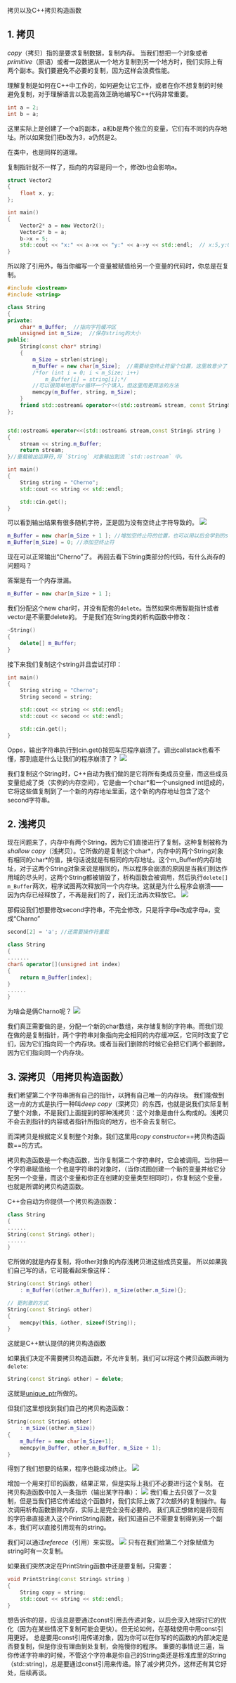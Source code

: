 拷贝以及C++拷贝构造函数

## 1. 拷贝
*copy*（拷贝）指的是要求复制数据，复制内存。
当我们想把一个对象或者*primitive*（原语）或者一段数据从一个地方复制到另一个地方时，我们实际上有两个副本。我们要避免不必要的复制，因为这样会浪费性能。

理解复制是如何在C++中工作的，如何避免让它工作，或者在你不想复制的时候避免复制，对于理解语言以及能高效正确地编写C++代码非常重要。

```cpp
int a = 2;
int b = a;
```
这里实际上是创建了一个a的副本，a和b是两个独立的变量，它们有不同的内存地址。所以如果我们把b改为3，a仍然是2。

在类中，也是同样的道理。

复制指针就不一样了，指向的内容是同一个，修改b也会影响a。
```cpp
struct Vector2
{
	float x, y;
};

int main()
{
	Vector2* a = new Vector2();
	Vector2* b = a;
	b->x = 5;
	std::cout << "x:" << a->x << "y:" << a->y << std::endl;  // x:5,y:0
}

```

所以除了引用外，每当你编写一个变量被赋值给另一个变量的代码时，你总是在复制。
```cpp
#include <iostream>
#include <string>

class String
{
private:
	char* m_Buffer;  //指向字符缓冲区
	unsigned int m_Size;  //保存string的大小
public:
	String(const char* string)
	{
		m_Size = strlen(string);
		m_Buffer = new char[m_Size];  //需要给空终止符留个位置，这里故意少了
		/*for (int i = 0; i < m_Size; i++)
			m_Buffer[i] = string[i];*/
		//可以很简单地用for循环一个个填入，但这里用更简洁的方法
		memcpy(m_Buffer, string, m_Size);
	}
	friend std::ostream& operator<<(std::ostream& stream, const String& string);//友元，让外部函数可以访问私有成员
};


std::ostream& operator<<(std::ostream& stream,const String& string )
{
	stream << string.m_Buffer;
	return stream;
}//重载输出运算符,将 `String` 对象输出到流 `std::ostream` 中。

int main()
{
	String string = "Cherno";
	std::cout << string << std::endl;

	std::cin.get();
}
```
可以看到输出结果有很多随机字符，正是因为没有空终止字符导致的。
![](Pasted%20image%2020230711210743.png)
```cpp
m_Buffer = new char[m_Size + 1 ]; //增加空终止符的位置，也可以用以后会学到的strcpy
m_Buffer[m_Size] = 0; //添加空终止符
```
现在可以正常输出“Cherno”了。
再回去看下String类部分的代码，有什么尚存的问题吗？

答案是有一个内存泄漏。
```cpp
m_Buffer = new char[m_Size + 1 ];
```
我们分配这个new char时，并没有配套的`delete`。当然如果你用智能指针或者vector是不需要delete的。
于是我们在String类的析构函数中修改：
```cpp
~String()
{
	delete[] m_Buffer;
}
```

接下来我们复制这个string并且尝试打印：
```cpp
int main()
{
	String string = "Cherno";
	String second = string;

	std::cout << string << std::endl;
	std::cout << second << std::endl;

	std::cin.get();
}
```
Opps，输出字符串执行到cin.get()按回车后程序崩溃了。调出callstack也看不懂，那到底是什么让我们的程序崩溃了？
![](Pasted%20image%2020230711212436.png)

我们复制这个String时，C++自动为我们做的是它将所有类成员变量，而这些成员变量组成了类（实例的内存空间），它是由一个char\*和一个unsigned int组成的，它将这些值复制到了一个新的内存地址里面，这个新的内存地址包含了这个second字符串。

## 2. 浅拷贝

现在问题来了，内存中有两个String，因为它们直接进行了复制，这种复制被称为*shallow copy*（浅拷贝）。它所做的是复制这个char*，内存中的两个String对象有相同的char\*的值，换句话说就是有相同的内存地址。这个m_Buffer的内存地址，对于这两个String对象来说是相同的，所以程序会崩溃的原因是当我们到达作用域的尽头时，这两个String都被销毁了，析构函数会被调用，然后执行`delete[] m_Buffer`两次，程序试图两次释放同一个内存块。这就是为什么程序会崩溃——因为内存已经释放了，不再是我们的了，我们无法再次释放它。
![](Pasted%20image%2020230711213515.png)

那假设我们想要修改second字符串，不完全修改，只是将字母e改成字母a，变成“Charno”
```cpp
second[2] = 'a'; //还需要操作符重载

class String
{
.......
char& operator[](unsigned int index)
{
	return m_Buffer[index];
}
......
}
```
为啥会是俩Charno呢？
![](Pasted%20image%2020230711214022.png)

我们真正需要做的是，分配一个新的char数组，来存储复制的字符串。而我们现在做的是复制指针，两个字符串对象指向完全相同的内存缓冲区，它同时改变了它们，因为它们指向同一个内存块。或者当我们删除的时候它会把它们两个都删除，因为它们指向同一个内存块。

## 3. 深拷贝（用拷贝构造函数）

我们希望第二个字符串拥有自己的指针，以拥有自己唯一的内存块。
我们能做到这一点的方式是执行一种叫*deep copy*（深拷贝）的东西，也就是说我们实际复制了整个对象，不是我们上面提到的那种浅拷贝：这个对象是由什么构成的。浅拷贝不会去到指针的内容或者指针所指向的地方，也不会去复制它。

而深拷贝是根据定义复制整个对象。我们这里用*copy constructor*==拷贝构造函数==的方式。

拷贝构造函数是一个构造函数，当你复制第二个字符串时，它会被调用。当你把一个字符串赋值给一个也是字符串的对象时，（当你试图创建一个新的变量并给它分配另一个变量，而这个变量和你正在创建的变量类型相同时），你复制这个变量，也就是所谓的拷贝构造函数。

C++会自动为你提供一个拷贝构造函数：
```cpp
class String
{
......
String(const String& other);
......
}
```
它所做的就是内存复制，将other对象的内存浅拷贝进这些成员变量。
所以如果我们自己写的话，它可能看起来像这样：
```cpp
String(const String& other)
	: m_Buffer((other.m_Buffer)), m_Size(other.m_Size){};

// 更刺激的方式
String(const String& other)
{
	memcpy(this, &other, sizeof(String));
}

```
这就是C++默认提供的拷贝构造函数

如果我们决定不需要拷贝构造函数，不允许复制，我们可以将这个拷贝函数声明为`delete`:
```cpp
String(const String& other) = delete;
```
这就是[unique_ptr](44%20SMART%20POINTERS%20in%20C++.md#^f2eddc)所做的。

但我们这里想找到我们自己的拷贝构造函数：
```cpp
String(const String& other)
	: m_Size((other.m_Size))
{
	m_Buffer = new char[m_Size+1];
	memcpy(m_Buffer, other.m_Buffer, m_Size + 1);
}
```
得到了我们想要的结果，程序也能成功终止。
![](Pasted%20image%2020230711220047.png)

增加一个用来打印的函数，结果正常，但是实际上我们不必要进行这个复制。
在拷贝构造函数中加入一条指示（输出某字符串）：
![](Pasted%20image%2020230711220355.png)
我们看上去只做了一次复制，但是当我们把它传递给这个函数时，我们实际上做了2次额外的复制操作。每次调用析构函数删除内存，实际上是完全没有必要的。
我们真正想做的是将现有的字符串直接进入这个PrintString函数，我们知道自己不需要复制得到另一个副本，我们可以直接引用现有的string。

我们可以通过*referece*（引用）来实现。
![](Pasted%20image%2020230711220922.png)
只有在我们给第二个对象赋值为string时有一次复制。

如果我们突然决定在PrintString函数中还是要复制，只需要：
```cpp
void PrintString(const String& string )
{
	String copy = string;
	std::cout << string << std::endl;
}
```

想告诉你的是，应该总是要通过const引用去传递对象，以后会深入地探讨它的优化（因为在某些情况下复制可能会更快）。但无论如何，在基础使用中用const引用更好。
总是要用const引用传递对象，因为你可以在你写的的函数的内部决定是否要复制，但是你没有理由到处复制，会拖慢你的程序。
重要的事情说三遍，当你传递字符串的时候，不管这个字符串是你自己的String类还是标准库里的String（std::string)，总是要通过const引用来传递。除了减少拷贝外，这样还有其它好处，后续再谈。


